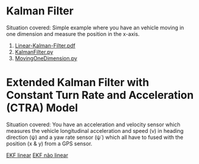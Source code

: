 # Kalman Filter 

Situation covered: Simple example where you have an vehicle moving in one dimension and measure the position in the x-axis.

1. [Linear-Kalman-Filter.pdf](https://github.com/giovannix/kalman/blob/master/Linear-Kalman-Filter.pdf)
2. [KalmanFilter.py](https://github.com/giovannix/kalman/blob/master/KalmanFilter.py)
3. [MovingOneDimension.py](https://github.com/giovannix/kalman/blob/master/MovingOneDimension.py)


# Extended Kalman Filter with Constant Turn Rate and Acceleration (CTRA) Model

Situation covered: You have an acceleration and velocity sensor which measures the vehicle longitudinal acceleration and speed (v) in heading direction (ψ) and a yaw rate sensor (ψ˙) which all have to fused with the position (x & y) from a GPS sensor.

[EKF linear](https://github.com/deivis-ds/PIBITI/blob/main/Kalman_PIBITI/EKF_RuidoLinear.ipynb)
[EKF não linear](https://github.com/deivis-ds/PIBITI/blob/main/Kalman_PIBITI/EKF_RuidoNaoLinear.ipynb)

